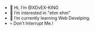 - 👋 Hi, I’m @XDvEX-KING
- 👀 I’m interested in "ehm ehm"
- 🌱 I’m currently learning Web Develping.
- 💀 Don't Interrupt Me.!

<!---
XDvEX-KING/XDvEX-KING is a ✨ special ✨ repository because its `README.md` (this file) appears on your GitHub profile.
You can click the Preview link to take a look at your changes.
--->
